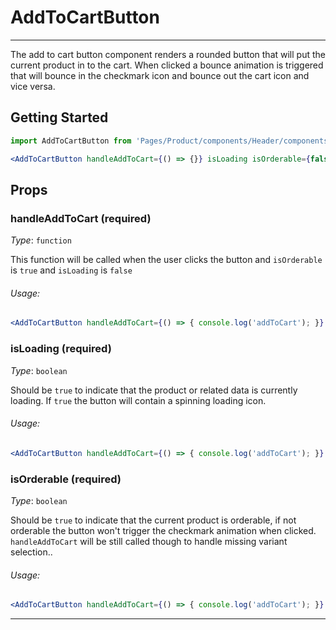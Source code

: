 # AddToCartButton
---

The add to cart button component renders a rounded button that will put the current product in to the cart. When clicked a bounce animation is triggered that will bounce in the checkmark icon and bounce out the cart icon and vice versa.

## Getting Started

```jsx
import AddToCartButton from 'Pages/Product/components/Header/components/AddToCartButton';

<AddToCartButton handleAddToCart={() => {}} isLoading isOrderable={false} />
```

## Props

### handleAddToCart (required)

_Type_: `function`  

This function will be called when the user clicks the button and `isOrderable` is `true` and `isLoading` is `false`

###### Usage:

```jsx
<AddToCartButton handleAddToCart={() => { console.log('addToCart'); }} isLoading={false} isOrderable />
```

### isLoading (required)

_Type_: `boolean`  

Should be `true` to indicate that the product or related data is currently loading.
If `true` the button will contain a spinning loading icon.

###### Usage:

```jsx
<AddToCartButton handleAddToCart={() => { console.log('addToCart'); }} isLoading isOrderable={false} />
```

### isOrderable (required)

_Type_: `boolean`  

Should be `true` to indicate that the current product is orderable, if not orderable the button won't trigger the checkmark animation when clicked.
`handleAddToCart` will be still called though to handle missing variant selection..

###### Usage:

```jsx
<AddToCartButton handleAddToCart={() => { console.log('addToCart'); }} isLoading isOrderable />
```
---
